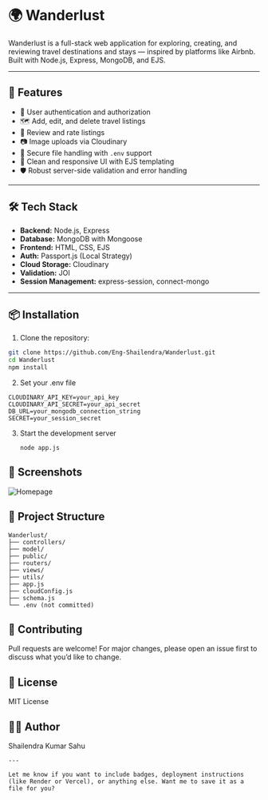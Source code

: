 # 🌍 Wanderlust

Wanderlust is a full-stack web application for exploring, creating, and reviewing travel destinations and stays — inspired by platforms like Airbnb. Built with Node.js, Express, MongoDB, and EJS.

---

## 🚀 Features

- 📝 User authentication and authorization
- 🗺️ Add, edit, and delete travel listings
- 🌟 Review and rate listings
- 📷 Image uploads via Cloudinary
- 📂 Secure file handling with `.env` support
- 🎨 Clean and responsive UI with EJS templating
- 🛡️ Robust server-side validation and error handling

---

## 🛠️ Tech Stack

- **Backend:** Node.js, Express
- **Database:** MongoDB with Mongoose
- **Frontend:** HTML, CSS, EJS
- **Auth:** Passport.js (Local Strategy)
- **Cloud Storage:** Cloudinary
- **Validation:** JOI
- **Session Management:** express-session, connect-mongo

---

## 📦 Installation

1. Clone the repository:

```bash
git clone https://github.com/Eng-Shailendra/Wanderlust.git
cd Wanderlust
npm install
```

2. Set your .env file
```CLOUDINARY_CLOUD_NAME=your_cloud_name
CLOUDINARY_API_KEY=your_api_key
CLOUDINARY_API_SECRET=your_api_secret
DB_URL=your_mongodb_connection_string
SECRET=your_session_secret
 ```
3. Start the development server
   ```
   node app.js
   ```
## 📸 Screenshots
![Homepage](screenshots/screenshots(33).png)


## 📁 Project Structure
```
Wanderlust/
├── controllers/
├── model/
├── public/
├── routers/
├── views/
├── utils/
├── app.js
├── cloudConfig.js
├── schema.js
└── .env (not committed)
```

## 🤝 Contributing
Pull requests are welcome! For major changes, please open an issue first to discuss what you’d like to change.

## 📄 License
MIT License

## 👨‍💻 Author
Shailendra Kumar Sahu

```
---

Let me know if you want to include badges, deployment instructions (like Render or Vercel), or anything else. Want me to save it as a file for you?
